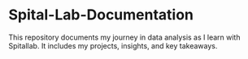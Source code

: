 # Spital-Lab-Documentation
This repository documents my journey in data analysis as I learn with Spitallab. It includes my projects, insights, and key takeaways.
